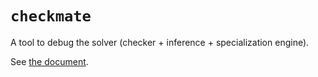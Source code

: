 # `checkmate`

A tool to debug the solver (checker + inference + specialization engine).

See [the document](https://rwx.notion.site/Type-debugging-tools-de42260060784cacbaf08ea4d61e0eb9?pvs=4).

